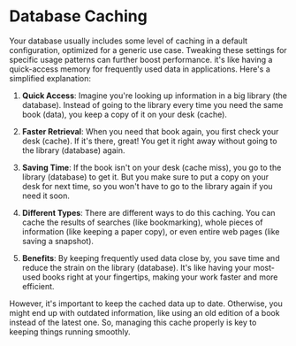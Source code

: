 # Database Caching

Your database usually includes some level of caching in a default configuration, optimized for a generic use case. Tweaking these settings for specific usage patterns can further boost performance. it's like having a quick-access memory for frequently used data in applications. Here's a simplified explanation:

1. **Quick Access**: Imagine you're looking up information in a big library (the database). Instead of going to the library every time you need the same book (data), you keep a copy of it on your desk (cache).

2. **Faster Retrieval**: When you need that book again, you first check your desk (cache). If it's there, great! You get it right away without going to the library (database) again.

3. **Saving Time**: If the book isn't on your desk (cache miss), you go to the library (database) to get it. But you make sure to put a copy on your desk for next time, so you won't have to go to the library again if you need it soon.

4. **Different Types**: There are different ways to do this caching. You can cache the results of searches (like bookmarking), whole pieces of information (like keeping a paper copy), or even entire web pages (like saving a snapshot).

5. **Benefits**: By keeping frequently used data close by, you save time and reduce the strain on the library (database). It's like having your most-used books right at your fingertips, making your work faster and more efficient.

However, it's important to keep the cached data up to date. Otherwise, you might end up with outdated information, like using an old edition of a book instead of the latest one. So, managing this cache properly is key to keeping things running smoothly.
